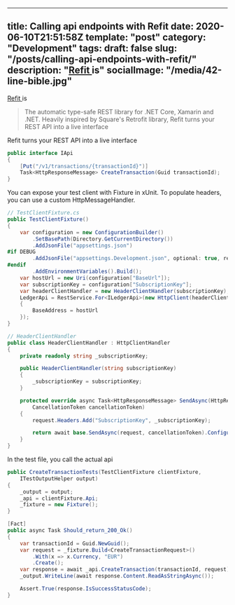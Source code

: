 
---
title: Calling api endpoints with Refit
date: 2020-06-10T21:51:58Z
template: "post"
category: "Development"
tags:
draft: false
slug: "/posts/calling-api-endpoints-with-refit/"
description: "[Refit ](https://github.com/reactiveui/refit)is"
socialImage: "/media/42-line-bible.jpg"
---
  

[Refit ](https://github.com/reactiveui/refit)is

> The automatic type-safe REST library for .NET Core, Xamarin and .NET. Heavily inspired by Square's Retrofit library, Refit turns your REST API into a live interface

Refit turns your REST API into a live interface

```csharp
public interface IApi
{
    [Put("/v1/transactions/{transactionId}")]
    Task<HttpResponseMessage> CreateTransaction(Guid transactionId);
}
```

You can expose your test client with Fixture in xUnit. To populate headers, you can use a custom HttpMessageHandler.

```csharp
// TestClientFixture.cs
public TestClientFixture()
{
    var configuration = new ConfigurationBuilder()
        .SetBasePath(Directory.GetCurrentDirectory())
        .AddJsonFile("appsettings.json")
#if DEBUG
        .AddJsonFile("appsettings.Development.json", optional: true, reloadOnChange: true)
#endif
        .AddEnvironmentVariables().Build();
    var hostUrl = new Uri(configuration["BaseUrl"]);
    var subscriptionKey = configuration["SubscriptionKey"];
    var headerClientHandler = new HeaderClientHandler(subscriptionKey);
    LedgerApi = RestService.For<ILedgerApi>(new HttpClient(headerClientHandler)
    {
        BaseAddress = hostUrl
    });
}

// HeaderClientHandler
public class HeaderClientHandler : HttpClientHandler
{
    private readonly string _subscriptionKey;

    public HeaderClientHandler(string subscriptionKey)
    {
        _subscriptionKey = subscriptionKey;
    }

    protected override async Task<HttpResponseMessage> SendAsync(HttpRequestMessage request, 
        CancellationToken cancellationToken)
    {
        request.Headers.Add("SubscriptionKey", _subscriptionKey);

        return await base.SendAsync(request, cancellationToken).ConfigureAwait(false);
    }
}
```

In the test file, you call the actual api

```csharp
public CreateTransactionTests(TestClientFixture clientFixture, 
    ITestOutputHelper output)
{
    _output = output;
    _api = clientFixture.Api;
    _fixture = new Fixture();
}

[Fact]
public async Task Should_return_200_Ok()
{
    var transactionId = Guid.NewGuid();
    var request = _fixture.Build<CreateTransactionRequest>()
        .With(x => x.Currency, "EUR")
        .Create();
    var response = await _api.CreateTransaction(transactionId, request);
    _output.WriteLine(await response.Content.ReadAsStringAsync());

    Assert.True(response.IsSuccessStatusCode);
}

```

